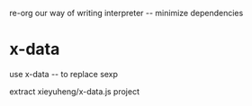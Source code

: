 re-org our way of writing interpreter -- minimize dependencies

# x-data

use x-data -- to replace sexp

extract xieyuheng/x-data.js project
